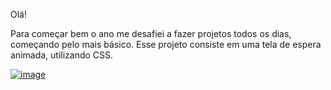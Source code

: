 Olá!

Para começar bem o ano me desafiei a fazer projetos todos os dias, começando pelo mais básico.
Esse projeto consiste em uma tela de espera animada, utilizando CSS.
<a href="https://loading-css-nu.vercel.app"/> 

![image](https://github.com/rayanisouz/Loading_css/assets/111544279/11110381-63b3-45b6-b3cb-fd4bf88fe989)
